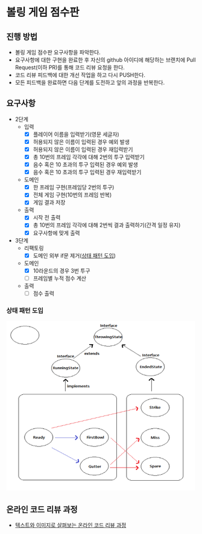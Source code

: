 # 볼링 게임 점수판
## 진행 방법
* 볼링 게임 점수판 요구사항을 파악한다.
* 요구사항에 대한 구현을 완료한 후 자신의 github 아이디에 해당하는 브랜치에 Pull Request(이하 PR)를 통해 코드 리뷰 요청을 한다.
* 코드 리뷰 피드백에 대한 개선 작업을 하고 다시 PUSH한다.
* 모든 피드백을 완료하면 다음 단계를 도전하고 앞의 과정을 반복한다.

## 요구사항
* 2단계
    * 입력
        * [x] 플레이어 이름을 입력받기(영문 세글자)
        * [x] 허용되지 않은 이름이 입력된 경우 예외 발생
        * [x] 허용되지 않은 이름이 입력된 경우 재입력받기
        * [x] 총 10번의 프레임 각각에 대해 2번의 투구 입력받기
        * [x] 음수 혹은 10 초과의 투구 입력된 경우 예외 발생
        * [x] 음수 혹은 10 초과의 투구 입력된 경우 재입력받기
    * 도메인
        * [x] 한 프레임 구현(프레임당 2번의 투구)
        * [x] 전체 게임 구현(10번의 프레임 반복)
        * [x] 게임 결과 저장
    * 출력
        * [x] 시작 전 출력
        * [x] 총 10번의 프레임 각각에 대해 2번씩 결과 출력하기(간격 일정 유지)
        * [x] 요구사항에 맞게 출력
* 3단계
    * 리팩토링
        * [x] 도메인 외부 if문 제거([상태 패턴 도입](#상태-패턴-도입))
    * 도메인
        * [x] 10라운드의 경우 3번 투구
        * [ ] 프레임별 누적 점수 계산
    * 출력
        * [ ] 점수 출력

### 상태 패턴 도입
<img src="img/bowling_state_diagram.png" width="500" height="450"></br>

## 온라인 코드 리뷰 과정
* [텍스트와 이미지로 살펴보는 온라인 코드 리뷰 과정](https://github.com/next-step/nextstep-docs/tree/master/codereview)